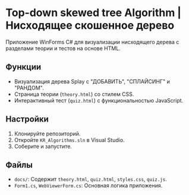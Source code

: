 # Top-down skewed tree Algorithm | Нисходящее скошенное дерево
Приложение WinForms C# для визуализации нисходящего дерева с разделами теории и тестов на основе HTML.

## Функции
- Визуализация дерева Splay с "ДОБАВИТЬ", "СПЛАЙСИНГ" и "РАНДОМ".
- Страница теории (`theory.html`) со стилем CSS.
- Интерактивный тест (`quiz.html`) с функциональностью JavaScript.

## Настройки
1. Клонируйте репозиторий.
2. Откройте `KR_Algorithms.sln` в Visual Studio.
3. Соберите и запустите.

## Файлы
- `docs/`: Содержит `theory.html`, `quiz.html`, `styles.css`, `quiz.js`.
- `Form1.cs`, `WebViewerForm.cs`: Основная логика приложения.
